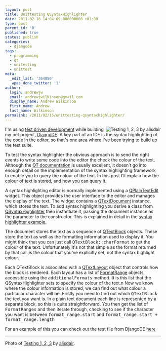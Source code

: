 ```yaml
---
layout: post
title: Unittesting QSyntaxHighlighter
date: 2011-02-16 14:04:09.000000000 +01:00
type: post
parent_id: '0'
published: true
status: publish
categories:
  - djangode
tags:
  - programming
  - qt
  - unitesting
  - unittest
meta:
  _edit_last: '364050'
  _wpas_done_twitter: '1'
author:
  login: andrewjw
  email: andrewjwilkinson@gmail.com
  display_name: Andrew Wilkinson
  first_name: Andrew
  last_name: Wilkinson
permalink: /2011/02/16/unittesting-qsyntaxhighlighter/
---
```

<a href="http://www.flickr.com/photos/alisdair/135306281/"><img src="{{ site.baseurl }}/assets/135306281_06746ebf30_m.jpg" alt="Testing 1, 2, 3 by alisdair" style="float:right;border:0;" /></a>I'm using <a href="http://en.wikipedia.org/wiki/Test-driven_development">test driven development</a> while building my pet project, <a href="http://www.djangode.com">DjangoDE</a>. A key part of an IDE is the syntax highlighting of the code in the editor, so that's one area where I've been trying to build up the test suite.

To test the syntax highlighter the obvious approach is to send the right events to write some code into the editor the check the colour of the text. Although the <a href="http://doc.qt.nokia.com/">QT documentation</a> is usually excellent, it doesn't go into enough detail on the implementation of the syntax highlighting framework to enable you to query the colour of the text. In this post I'll explain how the colour of text is stored, and how you can query it.

A syntax highlighting editor is normally implemented using a <a href="http://doc.qt.nokia.com/qplaintextedit.html">QPlainTextEdit</a> widget. This object provides the user interface to the editor and manages the display of the text. The widget contains a <a href="http://doc.qt.nokia.com/qtextdocument.html">QTextDocument</a> instance, which stores the text. To add syntax highlighting you derive a class from <a href="http://doc.qt.nokia.com/qsyntaxhighlighter.html">QSyntaxHighlighter</a> then instantiate it, passing the document instance as the parameter to the constructor. This is explained in detail in the <a href="http://doc.qt.nokia.com/4.7/richtext-syntaxhighlighter.html">syntax highlighter example</a>.

The document stores the text as a sequence of <a href="http://doc.qt.nokia.com/qtextblock.html">QTextBlock</a> objects. These store the text as well as the formatting information used to display it. You might think that you can just call <tt>QTextBlock::charFormat</tt> to get the colour of the text. Unfortunately it's not that simple as the format returned by that call is the colour that you've explicitly set, not the syntax highlight colour.

Each QTextBlock is associated with a <a href="http://doc.qt.nokia.com/qtextlayout.html">QTextLayout</a> object that controls how the block is rendered. Each layout has a list of <a href="http://doc.qt.nokia.com/4.7/qtextlayout-formatrange.html">FormatRange</a> objects, accessible using the <tt>additionalFormats</tt> method. It is this list that the QSyntaxHighlighter sets to specify the colour of the text.n
Now we know where the colour information is stored, we can find out what colour a particular character will be. Firstly you need to find out which <tt>QTextBlock</tt> the text you want is. In a plain text document each line is represented by a separate block, so this is quite straightforward. You then get the list of <tt>FormatRanges</tt> and then iterate through, checking to see if the character you want is between <tt>format_range.start</tt> and <tt>format_range.start + format_range.length</tt>

For an example of this you can check out the test file from DjangoDE <a href="http://code.google.com/p/djangode/source/browse/trunk/djangode/tests/gui/highlighters/python.py">here</a>
<hr />
Photo of <a href="http://www.flickr.com/photos/alisdair/135306281/">Testing 1, 2, 3</a> by <a href="http://www.flickr.com/photos/alisdair/">alisdair</a>.

